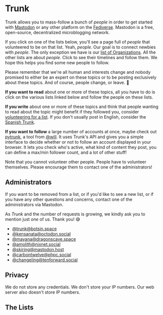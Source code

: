 # Trunk

Trunk allows you to mass-follow a bunch of *people* in order to get
started with [Mastodon](https://joinmastodon.org/) or any other
platform on the [Fediverse](https://en.wikipedia.org/wiki/Fediverse).
Mastodon is a free, open-source, decentralized microblogging network.

If you click on one of the lists below, you'll see a page full of
*people* that volunteered to be on that list. Yeah, *people*. Our
goal is to connect newbies with *people*. The only exception we have
is our [list of Organizations](https://communitywiki.org/trunk/grab/Organisations).
All the other lists are about
*people*. Click to see their timelines and follow them. We hope this
helps you find some new people to follow.

Please remember that we're all
human and interests change and nobody promised to either be an expert on
these topics or to be posting exclusively about these topics. And of
course, people change, or leave. 🙂

**If you want to read** about one or more of these topics, all you
have to do is click on the various lists linked below and follow the
people on these lists.

**If you write** about one or more of these topics and think that
people wanting to read about the topic might benefit if they followed
you, consider [volunteering for a list](/trunk/request). If you don't
usually post in English, consider the
[Spanish Trunk](https://trunkesp.chilemasto.casa/).

**If you want to follow** a large number of accounts at once, maybe check out [pytrunk](https://github.com/lots-of-things/pytrunk), a tool from [@will](https://fosstodon.org/@bonkerfield). It uses Trunk's API and gives you a simple interface to decide whether or not to follow an account displayed in your browser. It lets you check who's active, what kind of content they post, you can define a max/min follower count, and a lot of other stuff!

Note that you cannot volunteer other people. People have to volunteer
themselves. Please encourage them to contact one of the
administrators!

## Administrators

If you want to be removed from a list, or if you'd like to see a new
list, or if you have any other questions and concerns, contact one of
the administrators via Mastodon.

As *Trunk* and the number of requests is growing, we kindly
ask you to mention just *one* of us. Thank you! 😅

- [@trunk@botsin.space](https://botsin.space/@trunk)
- [@kensanata@octodon.social](https://octodon.social/@kensanata)
- [@mayana@dragonscave.space](https://dragonscave.space/@mayana)
- [@amolith@nixnet.social](https://nixnet.social/@amolith)
- [@skiring@mastodon.host](https://mastodon.host/@skiring)
- [@carbontwelve@phpc.social](https://phpc.social/@carbontwelve)
- [@changeling@tenforward.social](https://tenforward.social/@changeling) 

## Privacy

We do not store any credentials. We don't store your IP numbers.
Our web server also doesn't store IP numbers.

## The Lists
